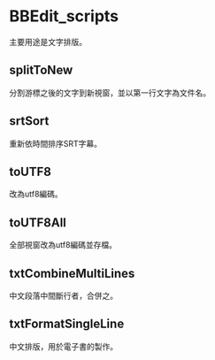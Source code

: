 # BBEdit_scripts

主要用途是文字排版。

## splitToNew
分割游標之後的文字到新視窗，並以第一行文字為文件名。

## srtSort
重新依時間排序SRT字幕。

## toUTF8
改為utf8編碼。

## toUTF8All
全部視窗改為utf8編碼並存檔。

## txtCombineMultiLines
中文段落中間斷行者，合併之。

## txtFormatSingleLine
中文排版，用於電子書的製作。

